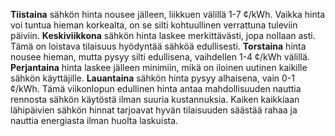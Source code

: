 **Tiistaina** sähkön hinta nousee jälleen, liikkuen välillä 1-7 ¢/kWh. Vaikka hinta voi tuntua hieman korkealta, on se silti kohtuullinen verrattuna tuleviin päiviin. **Keskiviikkona** sähkön hinta laskee merkittävästi, jopa nollaan asti. Tämä on loistava tilaisuus hyödyntää sähköä edullisesti. **Torstaina** hinta nousee hieman, mutta pysyy silti edullisena, vaihdellen 1-4 ¢/kWh välillä. **Perjantaina** hinta laskee jälleen minimiin, mikä on iloinen uutinen kaikille sähkön käyttäjille. **Lauantaina** sähkön hinta pysyy alhaisena, vain 0-1 ¢/kWh. Tämä viikonlopun edullinen hinta antaa mahdollisuuden nauttia rennosta sähkön käytöstä ilman suuria kustannuksia. Kaiken kaikkiaan lähipäivien sähkön hinnat tarjoavat hyvän tilaisuuden säästää rahaa ja nauttia energiasta ilman huolta laskuista.